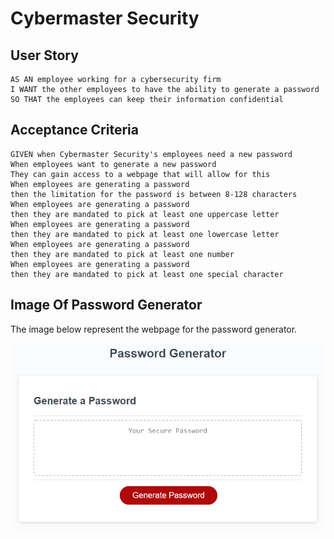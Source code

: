 # Cybermaster Security


## User Story

```
AS AN employee working for a cybersecurity firm
I WANT the other employees to have the ability to generate a password
SO THAT the employees can keep their information confidential
```

## Acceptance Criteria

```
GIVEN when Cybermaster Security's employees need a new password
When employees want to generate a new password
They can gain access to a webpage that will allow for this
When employees are generating a password
then the limitation for the password is between 8-128 characters
When employees are generating a password 
then they are mandated to pick at least one uppercase letter
When employees are generating a password
then they are mandated to pick at least one lowercase letter
When employees are generating a password
then they are mandated to pick at least one number
When employees are generating a password 
then they are mandated to pick at least one special character

```

## Image Of Password Generator

The image below represent the webpage for the password generator.

![The Password Generator application displays a red button to "Generate Password".](./Assets/03-javascript-homework-demo.png)


